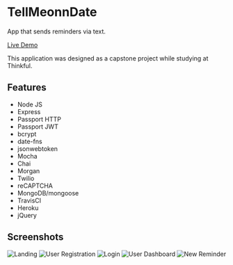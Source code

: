 # TellMeonnDate
App that sends reminders via text.

[Live Demo](http://tellmeon.date)

This application was designed as a capstone project while studying at Thinkful.

## Features
- Node JS
- Express
- Passport HTTP
- Passport JWT
- bcrypt
- date-fns
- jsonwebtoken
- Mocha
- Chai
- Morgan
- Twilio
- reCAPTCHA
- MongoDB/mongoose
- TravisCI
- Heroku
- jQuery

## Screenshots
![Landing](http://andyamaya.com/downloads/ghimg/tellmeon.date2.png "Landing")
![User Registration](http://andyamaya.com/downloads/ghimg/tellmeon.date3.png "User Registration")
![Login](http://andyamaya.com/downloads/ghimg/tellmeon.date4.png "Login")
![User Dashboard](http://andyamaya.com/downloads/ghimg/tellmeon.date5.png "User Dashboard")
![New Reminder](http://andyamaya.com/downloads/ghimg/tellmeon.date6.png "New Reminder")
